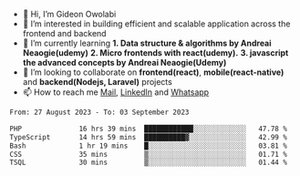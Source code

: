 - 👋 Hi, I’m Gideon Owolabi
- 👀 I’m interested in building efficient and scalable application across the frontend and backend
- 🌱 I’m currently learning <b>1. Data structure & algorithms by Andreai Neaogie(udemy)</b> <b>2. Micro frontends with react(udemy).</b>  <b>3. javascript the advanced concepts by Andreai Neaogie(Udemy)</b>
- 💞️ I’m looking to collaborate on <b>frontend(react)</b>, <b>mobile(react-native)</b> and <b>backend(Nodejs, Laravel)</b> projects
- 📫 How to reach me <a href="mailto:gideoniyin2021@gmail.com">Mail</a>, <a href="https://www.linkedin.com/in/gideon-owolabi-9b667a232/">LinkedIn</a> and <a href="https://wa.me/2348055377085">Whatsapp</a>

<!---
gude1/gude1 is a ✨ special ✨ repository because its `README.md` (this file) appears on your GitHub profile.
You can click the Preview link to take a look at your changes.
--->

<!--START_SECTION:waka-->

```txt
From: 27 August 2023 - To: 03 September 2023

PHP              16 hrs 39 mins  ████████████░░░░░░░░░░░░░   47.78 %
TypeScript       14 hrs 59 mins  ██████████▓░░░░░░░░░░░░░░   42.99 %
Bash             1 hr 19 mins    █░░░░░░░░░░░░░░░░░░░░░░░░   03.81 %
CSS              35 mins         ▒░░░░░░░░░░░░░░░░░░░░░░░░   01.71 %
TSQL             30 mins         ▒░░░░░░░░░░░░░░░░░░░░░░░░   01.44 %
```

<!--END_SECTION:waka-->
